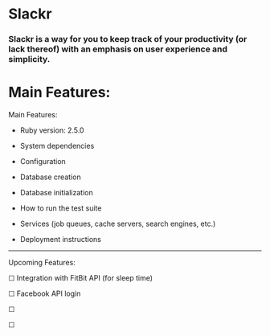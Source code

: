 # Slackr

<h3>Slackr is a way for you to keep track of your productivity (or lack thereof) with an emphasis on user experience and simplicity.</h3>

Main Features:
=======
Main Features:

* Ruby version: 2.5.0

* System dependencies

* Configuration

* Database creation

* Database initialization

* How to run the test suite

* Services (job queues, cache servers, search engines, etc.)

* Deployment instructions

<hr>

Upcoming Features:

☐ Integration with FitBit API (for sleep time)

☐ Facebook API login

☐

☐
